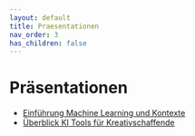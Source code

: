 ```yaml
---
layout: default
title: Praesentationen
nav_order: 3
has_children: false
---
```


# Präsentationen


* [Einführung Machine Learning und Kontexte ](./grundlagen/index.html)
* [Überblick KI Tools für Kreativschaffende](https://docs.google.com/presentation/d/1XkgB9onH-g4bUVP1aYDOZ3JEGqBpxtHJCQAtnU6r84s/edit?usp=sharing)
